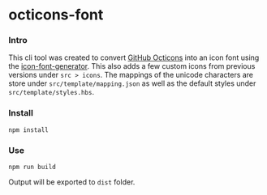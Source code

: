 # octicons-font

### Intro
This cli tool was created to convert [GitHub Octicons](https://github.com/primer/octicons/tree/master/lib/octicons_node) into  an icon font using the [icon-font-generator](https://github.com/Workshape/icon-font-generator). This also adds a few custom icons from previous versions under `src > icons`. The mappings of the unicode characters are store under `src/template/mapping.json` as well as the default styles under `src/template/styles.hbs`.

### Install

```
npm install
```

### Use

```
npm run build
```

Output will be exported to `dist` folder.